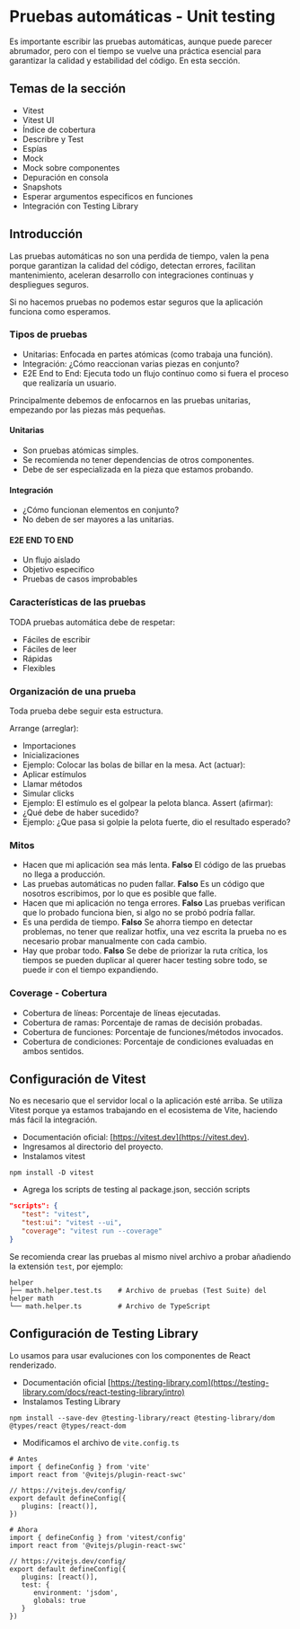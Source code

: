 # Pruebas automáticas - Unit testing

Es importante escribir las pruebas automáticas, aunque puede parecer abrumador, pero con el tiempo se vuelve una práctica esencial para garantizar la calidad y estabilidad del código. En esta sección.

## Temas de la sección

- Vitest
- Vitest UI
- Índice de cobertura
- Describre y Test
- Espías
- Mock
- Mock sobre componentes
- Depuración en consola
- Snapshots
- Esperar argumentos especificos en funciones
- Integración con Testing Library

## Introducción

Las pruebas automáticas no son una perdida de tiempo, valen la pena porque garantizan la calidad del código, detectan errores, facilitan mantenimiento, aceleran desarrollo con integraciones continuas y despliegues seguros.

Si no hacemos pruebas no podemos estar seguros que la aplicación funciona como esperamos.

### Tipos de pruebas

- Unitarias: Enfocada en partes atómicas (como trabaja una función).
- Integración: ¿Cómo reaccionan varias piezas en conjunto?
- E2E End to End: Ejecuta todo un flujo contínuo como si fuera el proceso que realizaría un usuario.

Principalmente debemos de enfocarnos en las pruebas unitarias, empezando por las piezas más pequeñas.

#### Unitarias

- Son pruebas atómicas simples.
- Se recomienda no tener dependencias de otros componentes.
- Debe de ser especializada en la pieza que estamos probando.

#### Integración

- ¿Cómo funcionan elementos en conjunto?
- No deben de ser mayores a las unitarias.

#### E2E END TO END

- Un flujo aislado
- Objetivo especifico
- Pruebas de casos improbables

### Características de las pruebas

TODA pruebas automática debe de respetar:

- Fáciles de escribir
- Fáciles de leer
- Rápidas
- Flexibles

### Organización de una prueba

Toda prueba debe seguir esta estructura.

Arrange (arreglar): 
   - Importaciones
   - Inicializaciones
   - Ejemplo: Colocar las bolas de billar en la mesa. 
Act (actuar):
   - Aplicar estímulos
   - Llamar métodos
   - Simular clicks
   - Ejemplo: El estímulo es el golpear la pelota blanca.
Assert (afirmar):
   - ¿Qué debe de haber sucedido?
   - Ejemplo: ¿Que pasa si golpie la pelota fuerte, dio el resultado esperado?

### Mitos

- Hacen que mi aplicación sea más lenta. **Falso** El código de las pruebas no llega a producción.
- Las pruebas automáticas no puden fallar. **Falso** Es un código que nosotros escribimos, por lo que es posible que falle.
- Hacen que mi aplicación no tenga errores. **Falso** Las pruebas verifican que lo probado funciona bien, si algo no se probó podría fallar.
- Es una perdida de tiempo. **Falso** Se ahorra tiempo en detectar problemas, no tener que realizar hotfix, una vez escrita la prueba no es necesario probar manualmente con cada cambio.
- Hay que probar todo. **Falso** Se debe de priorizar la ruta crítica, los tiempos se pueden duplicar al querer hacer testing sobre todo, se puede ir con el tiempo expandiendo.


### Coverage - Cobertura

- Cobertura de líneas: Porcentaje de líneas ejecutadas.
- Cobertura de ramas: Porcentaje de ramas de decisión probadas.
- Cobertura de funciones: Porcentaje de funciones/métodos invocados.
- Cobertura de condiciones: Porcentaje de condiciones evaluadas en ambos sentidos.


## Configuración de Vitest

No es necesario que el servidor local o la aplicación esté arriba. Se utiliza Vitest porque ya estamos trabajando en el ecosistema de Vite, haciendo más fácil la integración.

- Documentación oficial: [https://vitest.dev](https://vitest.dev).
- Ingresamos al directorio del proyecto. 
- Instalamos vitest
```console
npm install -D vitest
```
- Agrega los scripts de testing al package.json, sección scripts
```json
"scripts": {
   "test": "vitest",
   "test:ui": "vitest --ui",
   "coverage": "vitest run --coverage"
}
```

Se recomienda crear las pruebas al mismo nivel archivo a probar añadiendo la extensión `test`, por ejemplo:
```
helper
├── math.helper.test.ts    # Archivo de pruebas (Test Suite) del helper math
└── math.helper.ts         # Archivo de TypeScript 
```

## Configuración de Testing Library

Lo usamos para usar evaluciones con los componentes de React renderizado.

- Documentación oficial [https://testing-library.com](https://testing-library.com/docs/react-testing-library/intro)
- Instalamos Testing Library
```console
npm install --save-dev @testing-library/react @testing-library/dom @types/react @types/react-dom
```
- Modificamos el archivo de `vite.config.ts`
```
# Antes
import { defineConfig } from 'vite'
import react from '@vitejs/plugin-react-swc'

// https://vitejs.dev/config/
export default defineConfig({
   plugins: [react()],
})

# Ahora
import { defineConfig } from 'vitest/config'
import react from '@vitejs/plugin-react-swc'

// https://vitejs.dev/config/
export default defineConfig({
   plugins: [react()],
   test: {
      environment: 'jsdom',
      globals: true
   }
})
``` 